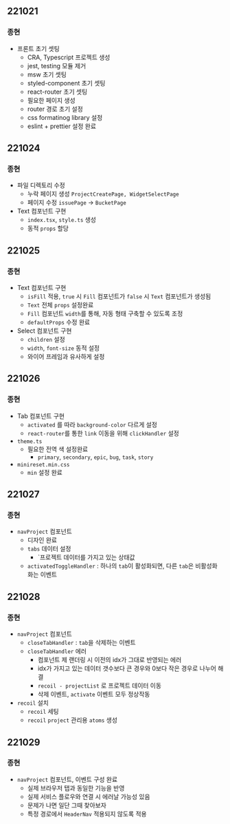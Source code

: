 ## 221021
### 종현
  + 프론트 초기 셋팅
    + CRA, Typescript 프로젝트 생성
    + jest, testing 모듈 제거
    + msw 초기 셋팅
    + styled-component 초기 셋팅
    + react-router 초기 셋팅
    + 필요한 페이지 생성
    + router 경로 초기 설정
    + css formatinog library 설정
    + eslint + prettier 설정 완료

## 221024
### 종현
  + 파일 디렉토리 수정
    + 누락 페이지 생성 `ProjectCreatePage, WidgetSelectPage`
    + 페이지 수정 `issuePage` -> `BucketPage`
  + Text 컴포넌트 구현
    + `index.tsx`, `style.ts` 생성
    + 동적 `props` 할당

## 221025
### 종현
  + Text 컴포넌트 구현
    + `isFill` 적용, `true` 시 `Fill` 컴포넌트가 `false` 시 `Text` 컴포넌트가 생성됨
    + `Text` 전체 `props` 설정완료
    + `Fill` 컴포넌트 `width`를 통해, 자동 형태 구축할 수 있도록 조정 
    + `defaultProps` 수정 완료
  + Select 컴포넌트 구현
    + `children` 설정
    + `width`, `font-size` 동적 설정
    + 와이어 프레임과 유사하게 설정


## 221026
### 종현
  + Tab 컴포넌트 구현
    + `activated` 를 따라 `background-color` 다르게 설정
    + `react-router`를 통한 `link` 이동을 위해 `clickHandler` 설정
  + `theme.ts`
    + 필요한 전역 색 설정완료
      + `primary`, `secondary`, `epic`, `bug`, `task`, `story`
  + `minireset.min.css`
    + `min` 설정 완료

## 221027
### 종현
  + `navProject` 컴포넌트
    + 디자인 완료
    + `tabs` 데이터 설정
      + `프로젝트 데이터를 가지고 있는 상태값
    + `activatedToggleHandler` : 하나의 `tab`이 활성화되면, 다른 `tab`은 비활성화 화는 이벤트

## 221028
### 종현
  + `navProject` 컴포넌트
    + `closeTabHandler` : `tab`을 삭제하는 이벤트
    + `closeTabHandler` 에러
      + 컴포넌트 제 랜더링 시 이전의 idx가 그대로 반영되는 에러
      + idx가 가지고 있는 데이터 갯수보다 큰 경우와 0보다 작은 경우로 나누어 해결
      + `recoil - projectList` 로 프로젝트 데이터 이동
      + 삭제 이벤트, `activate` 이벤트 모두 정상작동
  + `recoil` 설치
    + `recoil` 세팅
    + `recoil` `project` 관리용 `atoms` 생성

## 221029
### 종현 
  + `navProject` 컴포넌트, 이벤트 구성 완료
    + 실제 브라우저 탭과 동일한 기능을 반영
    + 실제 서비스 플로우와 연결 시 에러날 가능성 있음
    + 문제가 나면 일단 그때 찾아보자
    + 특정 경로에서 `HeaderNav` 적용되지 않도록 적용 
    